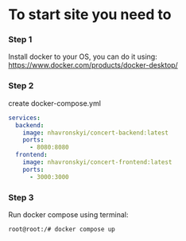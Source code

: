 # To start site you need to

### Step 1

Install docker to your OS, you can do it using: https://www.docker.com/products/docker-desktop/

### Step 2

create docker-compose.yml

```yml
services:
  backend:
    image: nhavronskyi/concert-backend:latest
    ports:
      - 8080:8080
  frontend:
    image: nhavronskyi/concert-frontend:latest
    ports:
      - 3000:3000
```

### Step 3

Run docker compose using terminal:

```bash
root@root:/# docker compose up
```

